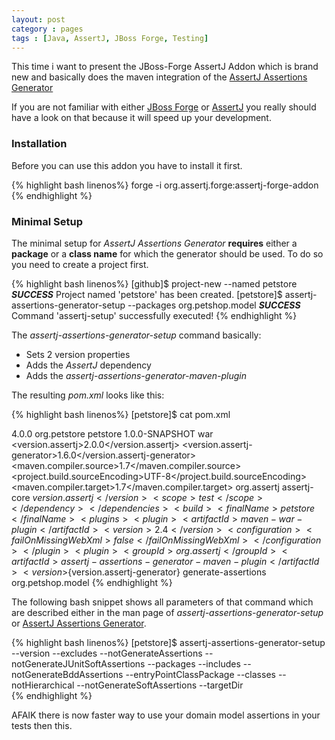 ```yaml
---
layout: post
category : pages
tags : [Java, AssertJ, JBoss Forge, Testing]
---
```


This time i want to present the JBoss-Forge AssertJ Addon which is brand new and basically does the maven integration of
the [AssertJ Assertions Generator](http://joel-costigliola.github.io/assertj/assertj-assertions-generator.html)

If you are not familiar with either [JBoss Forge](http://forge.jboss.org/) or [AssertJ](http://assertj.org) you really 
should have a look on that because it will speed up your development.

### Installation

Before you can use this addon you have to install it first. 

{% highlight bash linenos%}
forge -i org.assertj.forge:assertj-forge-addon
{% endhighlight %}

### Minimal Setup

The minimal setup for *AssertJ Assertions Generator* **requires** either a **package** or a **class name** for which the generator should
be used. To do so you need to create a project first.

{% highlight bash linenos%}
[github]$ project-new --named petstore
***SUCCESS*** Project named 'petstore' has been created.
[petstore]$ assertj-assertions-generator-setup --packages org.petshop.model
***SUCCESS*** Command 'assertj-setup' successfully executed!
{% endhighlight %}

The *assertj-assertions-generator-setup* command basically:

 * Sets 2 version properties
 * Adds the *AssertJ* dependency
 * Adds the *assertj-assertions-generator-maven-plugin*

The resulting *pom.xml* looks like this:

{% highlight bash linenos%}
[petstore]$ cat pom.xml
<?xml version="1.0" encoding="UTF-8"?>
<project xsi:schemaLocation="http://maven.apache.org/POM/4.0.0 http://maven.apache.org/xsd/maven-4.0.0.xsd" xmlns="http://maven.apache.org/POM/4.0.0"
    xmlns:xsi="http://www.w3.org/2001/XMLSchema-instance">
  <modelVersion>4.0.0</modelVersion>
  <groupId>org.petstore</groupId>
  <artifactId>petstore</artifactId>
  <version>1.0.0-SNAPSHOT</version>
  <packaging>war</packaging>
  <properties>
    <version.assertj>2.0.0</version.assertj>
    <version.assertj-generator>1.6.0</version.assertj-generator>
    <maven.compiler.source>1.7</maven.compiler.source>
    <project.build.sourceEncoding>UTF-8</project.build.sourceEncoding>
    <maven.compiler.target>1.7</maven.compiler.target>
  </properties>
  <dependencies>
    <dependency>
      <groupId>org.assertj</groupId>
      <artifactId>assertj-core</artifactId>
      <version>${version.assertj}</version>
      <scope>test</scope>
    </dependency>
  </dependencies>
  <build>
    <finalName>petstore</finalName>
    <plugins>
      <plugin>
        <artifactId>maven-war-plugin</artifactId>
        <version>2.4</version>
        <configuration>
          <failOnMissingWebXml>false</failOnMissingWebXml>
        </configuration>
      </plugin>
      <plugin>
        <groupId>org.assertj</groupId>
        <artifactId>assertj-assertions-generator-maven-plugin</artifactId>
        <version>${version.assertj-generator}</version>
        <executions>
          <execution>
            <goals>
              <goal>generate-assertions</goal>
            </goals>
          </execution>
        </executions>
        <configuration>
          <packages>
            <param>org.petshop.model</param>
          </packages>
        </configuration>
      </plugin>
    </plugins>
  </build>
</project>
{% endhighlight %}

The following bash snippet shows all parameters of that command which are described either in the man page of *assertj-assertions-generator-setup*
or [AssertJ Assertions Generator](http://joel-costigliola.github.io/assertj/assertj-assertions-generator-maven-plugin.html#configuration). 

{% highlight bash linenos%}
[petstore]$ assertj-assertions-generator-setup 
--version                         --excludes                        --notGenerateAssertions
--notGenerateJUnitSoftAssertions  --packages                        --includes
--notGenerateBddAssertions        --entryPointClassPackage          --classes
--notHierarchical                 --notGenerateSoftAssertions       --targetDir  
{% endhighlight %}

AFAIK there is now faster way to use your domain model assertions in your tests then this.





